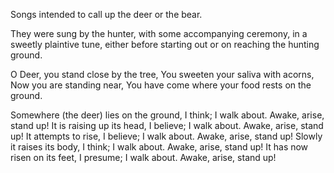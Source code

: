 Songs intended to call up the deer or the bear.

They were sung by the hunter, with some accompanying ceremony, in a sweetly plaintive tune, either before starting out or on reaching the hunting ground.

O Deer, you stand close by the tree,
You sweeten your saliva with acorns,
Now you are standing near,
You have come where your food rests on the ground.

Somewhere (the deer) lies on the ground, I think; I walk about.
  Awake, arise, stand up!
It is raising up its head, I believe; I walk about.
  Awake, arise, stand up!
It attempts to rise, I believe; I walk about.
  Awake, arise, stand up!
Slowly it raises its body, I think; I walk about.
  Awake, arise, stand up!
It has now risen on its feet, I presume; I walk about.
  Awake, arise, stand up!
  